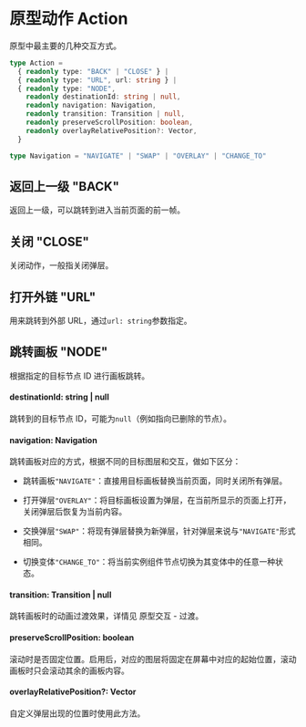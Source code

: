 # 原型动作 Action

原型中最主要的几种交互方式。

```TypeScript
type Action =
  { readonly type: "BACK" | "CLOSE" } |
  { readonly type: "URL", url: string } |
  { readonly type: "NODE",
    readonly destinationId: string | null,
    readonly navigation: Navigation,
    readonly transition: Transition | null,
    readonly preserveScrollPosition: boolean,
    readonly overlayRelativePosition?: Vector,
  }

type Navigation = "NAVIGATE" | "SWAP" | "OVERLAY" | "CHANGE_TO"
```



## 返回上一级 "BACK"

返回上一级，可以跳转到进入当前页面的前一帧。



## 关闭 "CLOSE"

关闭动作，一般指关闭弹层。



## 打开外链 "URL"

用来跳转到外部 URL，通过`url: string`参数指定。



## 跳转画板 "NODE"

根据指定的目标节点 ID 进行画板跳转。

#### destinationId: string | null

跳转到的目标节点 ID，可能为`null`（例如指向已删除的节点）。

#### navigation: Navigation

跳转画板对应的方式，根据不同的目标图层和交互，做如下区分：

- 跳转画板`"NAVIGATE"`：直接用目标画板替换当前页面，同时关闭所有弹层。

- 打开弹层`"OVERLAY"`：将目标画板设置为弹层，在当前所显示的页面上打开，关闭弹层后恢复为当前内容。

- 交换弹层`"SWAP"`：将现有弹层替换为新弹层，针对弹层来说与`"NAVIGATE"`形式相同。

- 切换变体`"CHANGE_TO"`：将当前实例组件节点切换为其变体中的任意一种状态。

#### transition: Transition | null

跳转画板时的动画过渡效果，详情见 原型交互 - 过渡。

#### preserveScrollPosition: boolean

滚动时是否固定位置。启用后，对应的图层将固定在屏幕中对应的起始位置，滚动画板时只会滚动其余的画板内容。

#### overlayRelativePosition?: Vector

自定义弹层出现的位置时使用此方法。